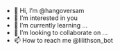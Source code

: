 - 👋 Hi, I’m @hangoversam
- 👀 I’m interested in you 
- 🌱 I’m currently learning ... 
- 💞️ I’m looking to collaborate on ...
- 📫 How to reach me @lilithson_bot

<!---
hangoversam/hangoversam is a ✨ special ✨ repository because its `README.md` (this file) appears on your GitHub profile.
You can click the Preview link to take a look at your changes.
--->

